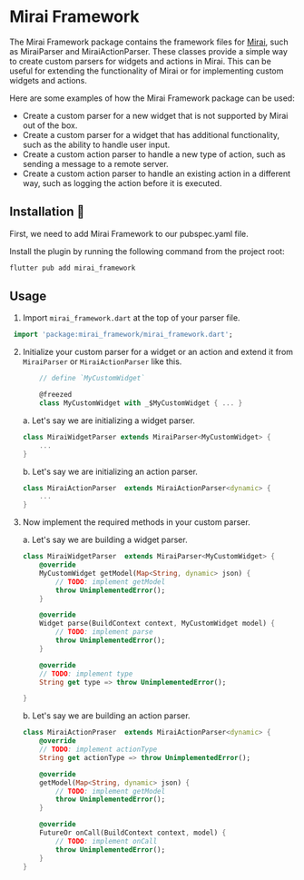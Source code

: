 # Mirai Framework

The Mirai Framework package contains the framework files for [Mirai](https://github.com/buildMirai/mirai), such as MiraiParser and MiraiActionParser. These classes provide a simple way to create custom parsers for widgets and actions in Mirai. This can be useful for extending the functionality of Mirai or for implementing custom widgets and actions.

Here are some examples of how the Mirai Framework package can be used:

- Create a custom parser for a new widget that is not supported by Mirai out of the box.
- Create a custom parser for a widget that has additional functionality, such as the ability to handle user input.
- Create a custom action parser to handle a new type of action, such as sending a message to a remote server.
- Create a custom action parser to handle an existing action in a different way, such as logging the action before it is executed.

## Installation 🚀

First, we need to add Mirai Framework to our pubspec.yaml file.

Install the plugin by running the following command from the project root:

```bash
flutter pub add mirai_framework
```

## Usage

1. Import `mirai_framework.dart` at the top of your parser file.

```dart
 import 'package:mirai_framework/mirai_framework.dart';
```

2. Initialize your custom parser for a widget or an action and extend it from `MiraiParser` or `MiraiActionParser` like this.

    ```dart
        // define `MyCustomWidget`
    
        @freezed
        class MyCustomWidget with _$MyCustomWidget { ... }
    ```
   
    a. Let's say we are initializing a widget parser.

    ```dart
    class MiraiWidgetParser extends MiraiParser<MyCustomWidget> { 
        ... 
    }
    ```

    b. Let's say we are initializing an action parser.

    ```dart
    class MiraiActionParser  extends MiraiActionParser<dynamic> {
        ...
    }
    ```

3. Now implement the required methods in your custom parser.

    a. Let's say we are building a widget parser.

    ```dart
    class MiraiWidgetParser  extends MiraiParser<MyCustomWidget> {
        @override
        MyCustomWidget getModel(Map<String, dynamic> json) {
            // TODO: implement getModel
            throw UnimplementedError();
        }

        @override
        Widget parse(BuildContext context, MyCustomWidget model) {
            // TODO: implement parse
            throw UnimplementedError();
        }

        @override
        // TODO: implement type
        String get type => throw UnimplementedError();

    }

    ```

     b. Let's say we are building an action parser.

    ```dart
    class MiraiActionPraser  extends MiraiActionParser<dynamic> {
        @override
        // TODO: implement actionType
        String get actionType => throw UnimplementedError();

        @override
        getModel(Map<String, dynamic> json) {
            // TODO: implement getModel
            throw UnimplementedError();
        }

        @override
        FutureOr onCall(BuildContext context, model) {
            // TODO: implement onCall
            throw UnimplementedError();
        }
    }
    ```
